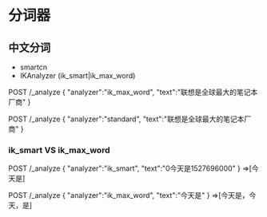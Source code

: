 # 分词器

## 中文分词
- smartcn
- IKAnalyzer (ik_smart|ik_max_word)

POST /_analyze
{
    "analyzer":"ik_max_word",
    "text":"联想是全球最大的笔记本厂商"
}

POST /_analyze
{
    "analyzer":"standard",
    "text":"联想是全球最大的笔记本厂商"
}

### ik_smart VS ik_max_word
POST /_analyze
{
    "analyzer":"ik_smart",
    "text":"0今天是1527696000"
}
=>[今天是]

POST /_analyze
{
    "analyzer":"ik_max_word",
    "text":"今天是"
}
=>[今天是，今天，是]
